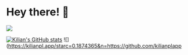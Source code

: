 # Hey there! 👋

![](https://komarev.com/ghpvc/?username=kilianplapp)

[![Kilian's GitHub stats](https://github-readme-stats.vercel.app/api?username=kilianplapp)](https://github.com/kilianplapp)
![](https://kilianpl.app/starc=0.1874365&n=https://github.com/kilianplapp
